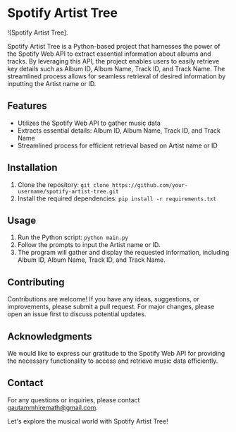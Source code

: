 # Spotify Artist Tree

![Spotify Artist Tree].

Spotify Artist Tree is a Python-based project that harnesses the power of the Spotify Web API to extract essential information about albums and tracks. By leveraging this API, the project enables users to easily retrieve key details such as Album ID, Album Name, Track ID, and Track Name. The streamlined process allows for seamless retrieval of desired information by inputting the Artist name or ID.

## Features

- Utilizes the Spotify Web API to gather music data
- Extracts essential details: Album ID, Album Name, Track ID, and Track Name
- Streamlined process for efficient retrieval based on Artist name or ID

## Installation

1. Clone the repository: `git clone https://github.com/your-username/spotify-artist-tree.git`
2. Install the required dependencies: `pip install -r requirements.txt`

## Usage

1. Run the Python script: `python main.py`
2. Follow the prompts to input the Artist name or ID.
3. The program will gather and display the requested information, including Album ID, Album Name, Track ID, and Track Name.

## Contributing

Contributions are welcome! If you have any ideas, suggestions, or improvements, please submit a pull request. For major changes, please open an issue first to discuss potential updates.

## Acknowledgments

We would like to express our gratitude to the Spotify Web API for providing the necessary functionality to access and retrieve music data efficiently.

## Contact

For any questions or inquiries, please contact gautammhiremath@gmail.com.

Let's explore the musical world with Spotify Artist Tree!
